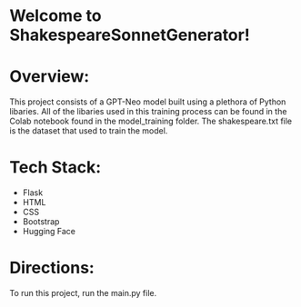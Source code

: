 # Welcome to ShakespeareSonnetGenerator!

# Overview:
This project consists of a GPT-Neo model built using a plethora of Python libaries. All of the libaries used in this training process can be found in the Colab notebook found in the model_training folder. The shakespeare.txt file is the dataset that used to train the model.

# Tech Stack:
- Flask
- HTML
- CSS
- Bootstrap
- Hugging Face


# Directions:
To run this project, run the main.py file.
